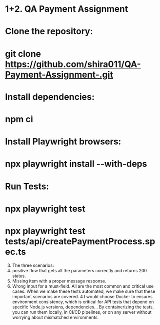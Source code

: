 # 1+2. QA Payment Assignment 
# Clone the repository:
# git clone <https://github.com/shira011/QA-Payment-Assignment-.git>
# Install dependencies:
# npm ci
# Install Playwright browsers:
# npx playwright install --with-deps
# Run Tests:
# npx playwright test
# npx playwright test tests/api/createPaymentProcess.spec.ts
3. The three scenarios:
1. positive flow that gets all the parameters correctly and returns 200 status.
2. Missing item with a proper message response.
3. Wrong input for a must-field.
All are the most common and critical use cases. When we make these tests automated, we make sure that these important scenarios are covered.
4.I would choose Docker to ensures environment consistency, which is critical for API tests that depend on specific Node.js versions, dependencies... By containerizing the tests, you can run them locally, in CI/CD pipelines, or on any server without worrying about mismatched environments.



